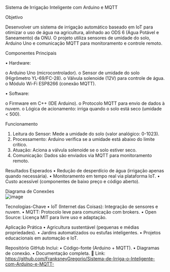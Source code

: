 Sistema de Irrigação Inteligente com Arduino e MQTT

Objetivo

Desenvolver um sistema de irrigação automático baseado em IoT para otimizar o uso de água na agricultura, alinhado ao ODS 6 (Água Potável e Saneamento) da ONU. O projeto utiliza sensores de umidade do solo, Arduino Uno e comunicação MQTT para monitoramento e controle remoto.

Componentes Principais

•	Hardware:

o	Arduino Uno (microcontrolador).
o	Sensor de umidade do solo (Higrômetro YL-69/FC-28).
o	Válvula solenoide (12V) para controle de água.
o	Módulo Wi-Fi ESP8266 (conexão MQTT).

•	Software:

o	Firmware em C++ (IDE Arduino).
o	Protocolo MQTT para envio de dados à nuvem.
o	Lógica de acionamento: irriga quando o solo está seco (umidade < 500).

Funcionamento
1.	Leitura do Sensor: Mede a umidade do solo (valor analógico: 0-1023).
2.	Processamento: Arduino verifica se a umidade está abaixo do limite crítico.
3.	Atuação: Aciona a válvula solenoide se o solo estiver seco.
4.	Comunicação: Dados são enviados via MQTT para monitoramento remoto.

Resultados Esperados
•	Redução de desperdício de água (irrigação apenas quando necessária).
•	Monitoramento em tempo real via plataforma IoT.
•	Custo acessível (componentes de baixo preço e código aberto).

Diagrama de Conexões  
![image](https://github.com/user-attachments/assets/0bc2603f-eafe-45f1-8d51-97558904466e)

Tecnologias-Chave
•	IoT (Internet das Coisas): Integração de sensores e nuvem.
•	MQTT: Protocolo leve para comunicação com brokers.
•	Open Source: Licença MIT para livre uso e adaptação.

Aplicação Prática
•	Agricultura sustentável (pequenas e médias propriedades).
•	Jardins automatizados ou estufas inteligentes.
•	Projetos educacionais em automação e IoT.

Repositório GitHub
Inclui:
•	Código-fonte (Arduino + MQTT).
•	Diagramas de conexão.
•	Documentação completa.
🔗 Link: https://github.com/FranksneyGregorio/Sistema-de-Irriga-o-Inteligente-com-Arduino-e-MQTT-

